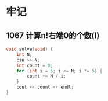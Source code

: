 # 牢记

## 1067 计算n!右端0的个数(I)

```cpp
void solve(void) {
    int N;
    cin >> N;
    int count = 0;
    for (int i = 5; i <= N; i *= 5) {
        count += N / i;
    }
    cout << count << endl;
}
```